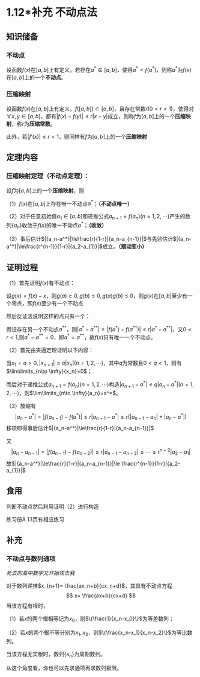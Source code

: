 # 1.12\*补充 不动点法

## 知识储备

### 不动点

设函数$f(x)$在$[a,b]$上有定义，若存在$a^*\in[a,b]$，使得$a^*=f(a^*)$，则称$a^*$为$f(x)$在$[a,b]$上的一个**不动点**。

### 压缩映射

设函数$f(x)$在$[a,b]$上有定义，$f([a,b])\subset [a,b]$，且存在常数$r (0<r<1)$，使得对$\forall x,y\in [a,b]$，都有$|{f(x)-f(y)}|\le r|{x-y}|$成立，则称$f$为$[a,b]$上的一个**压缩映射**，称$r$为**压缩常数**。

此外，若$|{f'(x)}| \le r<1$，则同样有$f$为$[a,b]$上的一个**压缩映射**

## 定理内容

### 压缩映射定理（不动点定理）：

设$f$为$[a,b]$上的一个**压缩映射**，则

（1）$f(x)$在$[a,b]$上存在唯一不动点$a^*$；**（不动点唯一）**

（2）对于任意初始值$a_1\in [a,b]$和递推公式$a_{n+1}=f(a_n)(n=1,2,\cdots)$产生的数列$\{a_n\}$收敛于$f(x)$的唯一不动点$a^*$；**（收敛）**

（3）事后估计$|{a_n-a^*}|\le\frac{r}{1-r}|{a_n-a_{n-1}}|$与先验估计$|{a_n-a^*}|\le\frac{r^{n-1}}{1-r}|{a_2-a_{1}}|$成立。**（摆动变小）**



## 证明过程

（1）首先证明$f(x)$有不动点：

设$g(x)=f(x)-x$，则$g(a)\ge 0,g(b)\le 0,g(a)g(b)\le 0$，则$g(x)$在$[a,b]$至少有一个零点，即$f(x)$至少有一个不动点

然后反证法说明这样的点只有一个：

假设存在另一个不动点$a^{**}$，则$|{a^*-a^{**}}|=|{f(a^*)-f(a^{**})}|\le r|{a^*-a^{**}}|$，又$0<r<1$,则$a^*-a^{**}=0$，即$a^*=a^{**}$，故$f(x)$只有唯一一个不动点。



（2）首先由夹逼定理证明以下内容：

当$x_1=a>0,|{x_{n+1}}|\le q|{x_n}|(n=1,2,\cdots)$，其中$q$为常数且$0<q<1$，则有$\lim\limits_{n\to \infty}{x_n}=0$；

而后对于递推公式$a_{n+1}=f(a_n)(n=1,2,\cdots)$构造$|{a_{n+1}-a^*}|\le q|{a_n-a^*}|(n=1,2,\cdots)$，则$\lim\limits_{n\to \infty}{a_n}=a^*$。

（3）放缩有
$$
|{a_n-a^*}|=|{f(a_{n-1})-f(a^*)}|\le r|{a_{n-1}-a^*}|\le r(|{a_{n-1}-a_n}|+|{a_n-a^*}|)
$$
移项即得事后估计$|{a_n-a^*}|\le\frac{r}{1-r}|{a_n-a_{n-1}}|$

又
$$
|{a_n-a_{n-1}}|=|{f(a_{n-1})-f(a_{n-2})}|\le r|{a_{n-1}-a_{n-2}}|\le \cdots\le r^{n-2}|{a_2-a_1}|
$$
故$|{a_n-a^*}|\le\frac{r}{1-r}|{a_n-a_{n-1}}|\le \frac{r^{n-1}}{1-r}|{a_2-a_{1}}|$



## 食用

判断不动点然后利用证明（2）进行构造

练习册A 13页有相应练习



## 补充

### **不动点与数列通项**

*死去的高中数学又开始攻击我*

对于数列递推$x_{n+1}= \frac{ax_n+b}{cx_n+d}$，其具有不动点方程
$$
x= \frac{ax+b}{cx+d}
$$
当该方程有根时，

（1）若$x$的两个根相等记为$x_0$，则$\{\frac{1}{x_n-x_0}\}$为等差数列；

（2）若$x$的两个根不等分别为$x_1,x_2$，则$\{\frac{x_n-x_1}{x_n-x_2}\}$为等比数列。

当该方程无实根时，数列$\{x_n\}$为周期数列。



从这个角度看，你也可以先求通项再求数列极限。